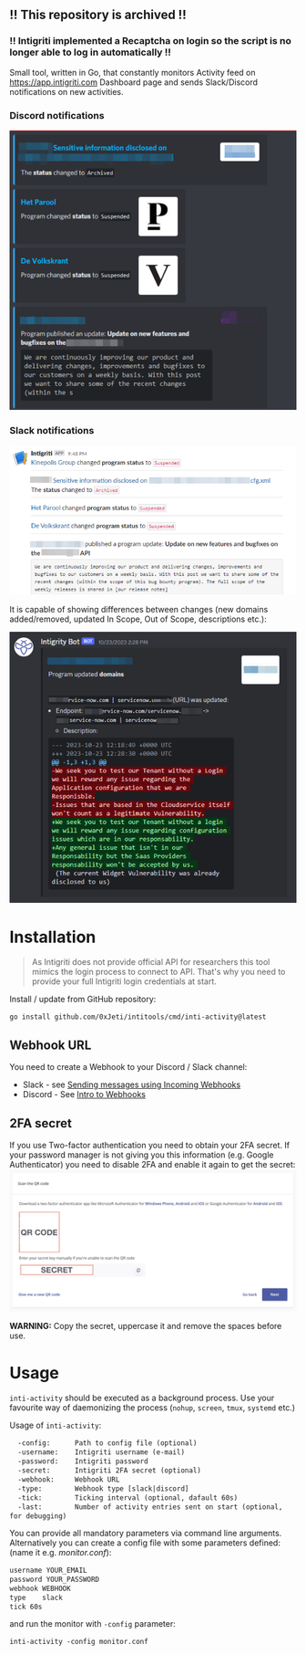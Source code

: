 ## !! This repository is archived !!
### !! Intigriti implemented a Recaptcha on login so the script is no longer able to log in automatically !!

Small tool, written in Go, that constantly monitors Activity feed on https://app.intigriti.com Dashboard page and sends Slack/Discord notifications on new activities. 

### Discord notifications
![Discord notification](https://github.com/0xJeti/intitools/raw/main/image/discord-notify.png)
### Slack notifications
![Slack notification](https://github.com/0xJeti/intitools/raw/main/image/slack-notify.png)

It is capable of showing differences between changes (new domains added/removed, updated In Scope, Out of Scope, descriptions etc.):

![Discord changes](https://github.com/0xJeti/intitools/raw/main/image/discord-changes.png)


# Installation
> As Intigriti does not provide official API for researchers this tool mimics the login process to connect to API. That's why you need to provide your full Intigriti login credentials at start.

Install / update from GitHub repository:
```
go install github.com/0xJeti/intitools/cmd/inti-activity@latest
```

## Webhook URL
You need to create a Webhook to your Discord / Slack channel:
  * Slack - see [Sending messages using Incoming Webhooks](https://api.slack.com/messaging/webhooks)
  * Discord - See [Intro to Webhooks](https://support.discord.com/hc/en-us/articles/228383668-Intro-to-Webhooks)

## 2FA secret
If you use Two-factor authentication you need to obtain your 2FA secret. If your password manager is not giving you this information (e.g. Google Authenticator) you need to disable 2FA and enable it again to get the secret:
![2FA Secret](https://github.com/0xJeti/intitools/raw/main/image/2fa-secret.jpg)

**WARNING:** Copy the secret, uppercase it and remove the spaces before use. 
# Usage
`inti-activity` should be executed as a background process. Use your favourite way of daemonizing the process (`nohup`, `screen`, `tmux`, `systemd` etc.)

Usage of `inti-activity`:
```
  -config:      Path to config file (optional)
  -username:    Intigriti username (e-mail)
  -password:    Intigriti password
  -secret:      Intigriti 2FA secret (optional) 
  -webhook:     Webhook URL
  -type:        Webhook type [slack|discord]
  -tick:        Ticking interval (optional, dafault 60s)
  -last:        Number of activity entries sent on start (optional, for debugging)
```

You can provide all mandatory parameters via command line arguments.
Alternatively you can create a config file with some parameters defined: (name it e.g. *monitor.conf*):

```
username YOUR_EMAIL
password YOUR_PASSWORD
webhook WEBHOOK
type    slack
tick 60s
```

and run the monitor with `-config` parameter:
```
inti-activity -config monitor.conf
```
